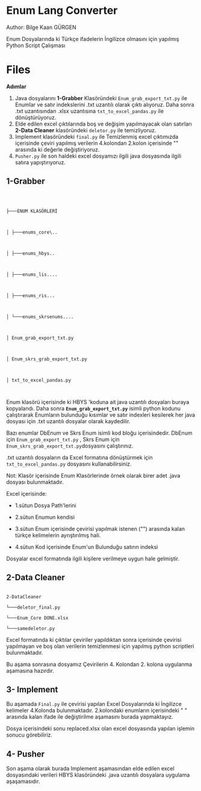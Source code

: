 
  

# Enum Lang Converter
Author: Bilge Kaan GÜRGEN

  

Enum Dosyalarında ki Türkçe ifadelerin İngilizce olmasını için yapılmış Python Script Çalışması

  
  

# Files

  
**Adımlar** 

 1. Java dosyalarını **1-Grabber** Klasöründeki `Enum_grab_export_txt.py` ile Enumlar ve satır indekslerini .txt uzantılı olarak çıktı alıyoruz. Daha sonra .txt uzantısından .xlsx uzantısına `txt_to_excel_pandas.py` ile dönüştürüyoruz.
 2. Elde edilen excel çıktılarında boş ve değişim yapılmayacak olan satırları **2-Data Cleaner** klasöründeki `deletor.py` ile temizliyoruz.
 3. Implement klasöründeki `final.py` ile Temizlenmiş excel çıktımızda içerisinde çeviri yapılmış verilerin 4.kolondan 2.kolon içerisinde "" arasında ki değerle değiştiriyoruz.
 4. `Pusher.py` ile son haldeki excel dosyamızı ilgili java dosyasında ilgili satıra yapıştırıyoruz. 



  

## 1-Grabber

```

  

├───ENUM KLASÖRLERİ

  

│ ├───enums_core\..

  

│ ├───enums_hbys..

  

│ ├───enums_lis....

  

│ ├───enums_ris...

  

│ └───enums_skrsenums....

  

│ Enum_grab_export_txt.py

  

│ Enum_skrs_grab_export_txt.py

  

│ txt_to_excel_pandas.py

  

```

  

  

Enum klasörü içerisinde ki HBYS 'koduna ait java uzantılı dosyaları buraya kopyalandı. Daha sonra **`Enum_grab_export_txt.py`** isimli python kodunu çalıştırarak Enumların bulunduğu kısımlar ve satır indexleri kesilerek her java dosyası için .txt uzantılı dosyalar olarak kaydedilir.

Bazı enumlar DbEnum ve Skrs Enum isimli kod bloğu içerisindedir. DbEnum için `Enum_grab_export_txt.py` , Skrs Enum için `Enum_skrs_grab_export_txt.py`dosyasını çalıştırınız.

  

.txt uzantılı dosyaların da Excel formatına dönüştürmek için `txt_to_excel_pandas.py` dosyasını kullanabilirsiniz.

Not: Klasör içerisinde Enum Klasörlerinde örnek olarak birer adet .java dosyası bulunmaktadır.

  

Excel içerisinde:

  

- 1.sütun Dosya Path'lerini

- 2.sütun Enumun kendisi

- 3.sütun Enum içerisinde çevirisi yapılmak istenen ("") arasında kalan türkçe kelimelerin ayrıştırılmış hali.

- 4.sütun Kod içerisinde Enum'un Bulunduğu satırın indeksi

  

Dosyalar excel formatında ilgili kişilere verilmeye uygun hale gelmiştir.

  
  

  

## 2-Data Cleaner

  

```

2-DataCleaner

└───deletor_final.py

└───Enum_Core DONE.xlsx

└───samedeletor.py

```
Excel formatında ki çıktılar çeviriler yapıldıktan sonra içerisinde çevirisi yapılmayan ve boş olan verilerin temizlenmesi için yapılmış python scriptleri bulunmaktadır. 

Bu aşama sonrasına dosyamız Çevirilerin 4. Kolondan 2. kolona uygulanma aşamasına hazırdır.
  

  

## 3- Implement


Bu aşamada `Final.py` ile çevirisi yapılan Excel Dosyalarında ki İngilizce kelimeler 4.Kolonda bulunmaktadır. 2.kolondaki enumların içerisindeki " " arasında kalan ifade ile değiştirilme aşamasını burada yapmaktayız. 

Dosya içerisindeki sonu replaced.xlsx olan excel dosyasında yapılan işlemin sonucu görebiliriz.



## 4- Pusher

  

  
Son aşama olarak burada Implement aşamasından elde edilen excel dosyasındaki verileri HBYS klasöründeki .java uzantılı dosyalara uygulama aşaşamasıdır.

 
  

  

